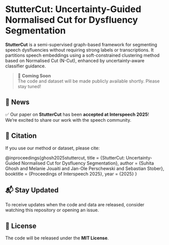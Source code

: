 # StutterCut: Uncertainty-Guided Normalised Cut for Dysfluency Segmentation

**StutterCut** is a semi-supervised graph-based framework for segmenting speech dysfluencies without requiring strong labels or transcriptions. It partitions speech embeddings using a soft-constrained clustering method based on Normalised Cut (N-Cut), enhanced by uncertainty-aware classifier guidance.

> 📢 **Coming Soon**  
> The code and dataset will be made publicly available shortly. Please stay tuned!

## 📣 News
✅ Our paper on **StutterCut** has been **accepted at Interspeech 2025**!  
We’re excited to share our work with the speech community.

## 📄 Citation

If you use our method or dataset, please cite:

@inproceedings{ghosh2025stuttercut,
title = {StutterCut: Uncertainty-Guided Normalised Cut for Dysfluency Segmentation},
author = {Suhita Ghosh and Melanie Jouaiti and Jan-Ole Perschewski and Sebastian Stober},
booktitle = {Proceedings of Interspeech 2025},
year = {2025}
}


## 📬 Stay Updated

To receive updates when the code and data are released, consider watching this repository or opening an issue.

## 📜 License

The code will be released under the **MIT License**.
